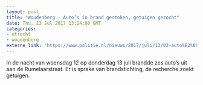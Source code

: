 ```yaml
---
layout: post
title: "Woudenberg - Auto’s in brand gestoken, getuigen gezocht"
date: Thu, 13 Jul 2017 13:24:00 GMT
categories: 
- utrecht 
- woudenberg 
externe_link: "https://www.politie.nl/nieuws/2017/juli/13/03-auto%E2%80%99s-in-brand-gestoken-getuigen-gezocht.html"
---
```


In de nacht van woensdag 12 op donderdag 13 juli brandde zes auto’s uit aan de Rumelaarstraat. Er is sprake van brandstichting, de recherche zoekt getuigen.
